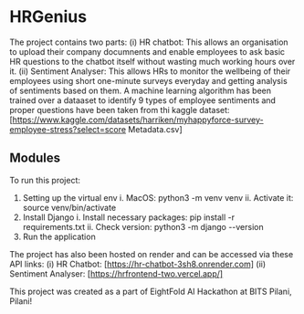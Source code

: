 # HRGenius

The project contains two parts: 
(i) HR chatbot: This allows an organisation to upload their company documnents and enable employees to ask basic HR questions to the chatbot itself without wasting much working hours over it.
(ii) Sentiment Analyser: This allows HRs to monitor the wellbeing of their employees using short one-minute surveys everyday and getting analysis of sentiments based on them. A machine learning algorithm has been trained over a dataaset to identify 9 types of employee sentiments and proper questions have been taken from thi kaggle dataset:[https://www.kaggle.com/datasets/harriken/myhappyforce-survey-employee-stress?select=score Metadata.csv]

## Modules

To run this project:

1. Setting up the virtual env
    i. MacOS: python3 -m venv venv
    ii. Activate it: source venv/bin/activate
2. Install Django
    i. Install necessary packages: pip install -r requirements.txt
    ii. Check version: python3 -m django --version
3. Run the application

The project has also been hosted on render and can be accessed via these API links:
(i) HR Chatbot: [https://hr-chatbot-3sh8.onrender.com]
(ii) Sentiment Analyser: [https://hrfrontend-two.vercel.app/]

This project was created as a part of EightFold AI Hackathon at BITS Pilani, Pilani!

